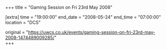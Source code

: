 +++
title = "Gaming Session on Fri 23rd May 2008"

[extra]
time = "19:00:00"
end_date = "2008-05-24"
end_time = "07:00:00"
location = "DCS"

original = "https://uwcs.co.uk/events/gaming-session-on-fri-23rd-may-2008-1474489009285/"    
+++



